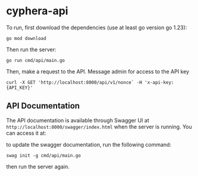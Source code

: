 # cyphera-api

To run, first download the dependencies (use at least go version go 1.23):

```
go mod download
```

Then run the server:

```
go run cmd/api/main.go
```

Then, make a request to the API. Message admin for access to the API key
```
curl -X GET 'http://localhost:8000/api/v1/nonce` -H 'x-api-key: {API_KEY}' 
```

## API Documentation

The API documentation is available through Swagger UI at `http://localhost:8000/swagger/index.html` when the server is running. You can access it at:

to update the swagger documentation, run the following command:

```
swag init -g cmd/api/main.go
```

then run the server again.